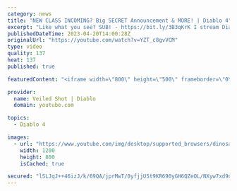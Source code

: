 ```yaml
---
category: news
title: "NEW CLASS INCOMING? Big SECRET Announcement & MORE! | Diablo 4"
excerpt: "Like what you see? SUB! - https://bit.ly/3B3qKrK I stream Diablo! - https://bit.ly/3t5mQut Join Aftershock United!"
publishedDateTime: 2023-04-20T14:00:28Z
originalUrl: "https://youtube.com/watch?v=YZT_c8gvVCM"
type: video
quality: 137
heat: 137
published: true

featuredContent: "<iframe width=\"800\" height=\"500\" frameborder=\"0\" src=\"https://www.youtube.com/embed/YZT_c8gvVCM\" allow=\"accelerometer; autoplay; encrypted-media; gyroscope; picture-in-picture\" allowfullscreen></iframe>"

provider:
  name: Veiled Shot | Diablo
  domain: youtube.com

topics:
  - Diablo 4

images:
  - url: "https://www.youtube.com/img/desktop/supported_browsers/dinosaur.png"
    width: 1200
    height: 800
    isCached: true

secured: "lSLJqJ++46izJ/k/69QA/jprMwT/0yfjjU5t9KR690yGH6QZeOL/NXyw7xd9u3aXkt7oaEzh3JaBSchJTdPtmlHYsps/Hc9O5pDcWPwvDGgQSEc1+wbHZXlUyuaq6eFykW6gwNizoeF53pTx/U7wKiFIf7f8Nq0B8i/mhzBbS5dVlZlxZmauuZUy3GpfbiYx3oCddEeSwcxx0/Akciqq/9wWtC6HoMHeddnoZPr8QY+RVUlIW1CY/WELuf+nDvt4w2Zd+rPOOUwytx21cHPXGuequ8pmKjvNoPUdth47kawrQH+qK+FPm6RDi3hyxH+zS8yo30n83vkQitnizrsMkcz+iZOe5y0cwUAS1R0wimnmO2dvR0Z754rv8RvIxzszhQaMozIWPpjJPCXYIIMQNg==;Nh9OjfTZCMPveccwQ4WZUw=="
---
```


